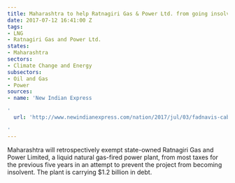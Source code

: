 ```yaml
---
title: Maharashtra to help Ratnagiri Gas & Power Ltd. from going insolvent
date: 2017-07-12 16:41:00 Z
tags:
- LNG
- Ratnagiri Gas and Power Ltd.
states:
- Maharashtra
sectors:
- Climate Change and Energy
subsectors:
- Oil and Gas
- Power
sources:
- name: 'New Indian Express

'
  url: 'http://www.newindianexpress.com/nation/2017/jul/03/fadnavis-cabinet-gives-five-year-tax-break-to-ghost-of-dabhol-1623762.html

'
---
```


Maharashtra will retrospectively exempt state-owned Ratnagiri Gas and Power Limited, a liquid natural gas-fired power plant, from most taxes for the previous five years in an attempt to prevent the project from becoming insolvent. The plant is carrying $1.2 billion in debt.
